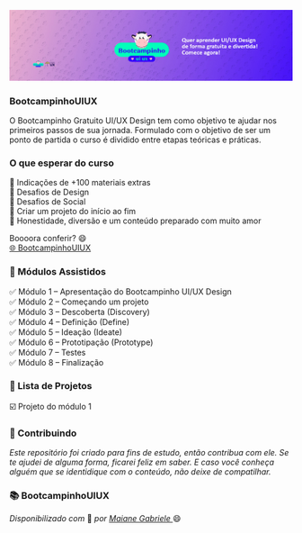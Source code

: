 
![](https://github.com/Diegojfsr/BootcampinhoUIUX2024/blob/main/Img/CapaBootcampinho.jpg)

### BootcampinhoUIUX
O Bootcampinho Gratuito UI/UX Design tem como objetivo te ajudar nos primeiros passos de sua jornada. Formulado com o objetivo de ser um ponto de partida o curso é dividido entre etapas teóricas e práticas.


### O que esperar do curso
💙 Indicações de +100 materiais extras  
💙 Desafios de Design  
💙 Desafios de Social  
💙 Criar um projeto do início ao fim  
💙 Honestidade, diversão e um conteúdo preparado com muito amor

 Boooora conferir? 😄  
 [🌐 BootcampinhoUIUX](https://sheisacreative.com.br/curso/bootcampinho-ui-ux-design)



### 🚦 Módulos Assistidos 
   ✅ Módulo 1 – Apresentação do Bootcampinho UI/UX Design  
   ✅ Módulo 2 – Começando um projeto  
   ✅ Módulo 3 – Descoberta (Discovery)  
   ✅ Módulo 4 – Definição (Define)  
   ✅ Módulo 5 – Ideação (Ideate)  
   ✅ Módulo 6 – Prototipação (Prototype)  
   ✅ Módulo 7 – Testes  
   ✅ Módulo 8 – Finalização

 
### 📝 Lista de Projetos </h2>
  ☑️ Projeto do módulo 1



 ### 🤝 Contribuindo </h2>

 _Este repositório foi criado para fins de estudo, então contribua com ele. Se te ajudei de alguma forma, ficarei feliz em
saber. E caso você conheça alguém que se identidique com o conteúdo, não deixe de compatilhar._

### 📚 BootcampinhoUIUX
<em> Disponibilizado com </em> 💙 <em> por <a href="https://www.linkedin.com/in/sheisacreative/"> Maiane Gabriele </a> </em> 😄

